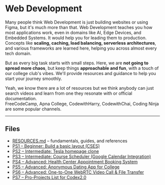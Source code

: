 # Web Development

Many people think Web Development is just building websites or using Figma, but it's much more than that. Web Development teaches you how most applications work, even in domains like AI, Edge Devices, and Embedded Systems. It would help you for leading them to production. Concepts like **scaling, caching, load balancing, serverless architectures**, and various frameworks are learned here, helping you across almost every tech domain.

But as every big task starts with small steps. Here, we are **not going to spread more chaos**, but keep things **approachable and fun**, with a touch of our college club's vibes. We'll provide resources and guidance to help you start your journey smoothly.

Yeah, we know there are a lot of resources but we think anybody can just search videos and learn from one they resonate with or official documentation.  
FreeCodeCamp, Apna College, CodewithHarry, CodewithChai, Coding Ninja are some popular channels.

---

## Files

- [RESOURCES.md](./RESOURCES.md) – fundamentals, guides, and references  
- [PS1 – Beginner: Build a basic layout (CSES)](./PS1.md)  
- [PS2 – Intermediate: Tesla homepage clone](./PS2.md)  
- [PS3 – Intermediate: Course Scheduler (Google Calendar Integration)](./PS3.md)  
- [PS4 – Advanced: Health Center Appointment Booking System](./PS4.md)  
- [PS5 – Advanced: Anonymous Dating App for College](./PS5.md)  
- [PS6 – Advanced: One-to-One WebRTC Video Call & File Transfer](./PS6.md)  
- [PS7 – Pro-Projects List for Codex2.0](./PS7.md)
